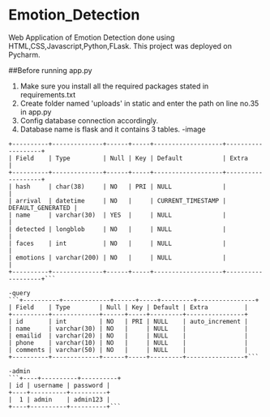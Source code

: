 # Emotion_Detection
Web Application of Emotion Detection done using HTML,CSS,Javascript,Python,FLask.
This project was deployed on Pycharm.

##Before running app.py
1) Make sure you install all the required packages stated in requirements.txt
2) Create folder named 'uploads' in static and enter the path on line no.35 in app.py
3) Config database connection accordingly.
4) Database name is flask and it contains 3 tables.
-image
```
+----------+--------------+------+-----+-------------------+-------------------+
| Field    | Type         | Null | Key | Default           | Extra             |
+----------+--------------+------+-----+-------------------+-------------------+
| hash     | char(38)     | NO   | PRI | NULL              |                   |
| arrival  | datetime     | NO   |     | CURRENT_TIMESTAMP | DEFAULT_GENERATED |
| name     | varchar(30)  | YES  |     | NULL              |                   |
| detected | longblob     | NO   |     | NULL              |                   |
| faces    | int          | NO   |     | NULL              |                   |
| emotions | varchar(200) | NO   |     | NULL              |                   |
+----------+--------------+------+-----+-------------------+-------------------+```

-query
```+----------+-------------+------+-----+---------+----------------+
| Field    | Type        | Null | Key | Default | Extra          |
+----------+-------------+------+-----+---------+----------------+
| id       | int         | NO   | PRI | NULL    | auto_increment |
| name     | varchar(30) | NO   |     | NULL    |                |
| emailid  | varchar(20) | NO   |     | NULL    |                |
| phone    | varchar(10) | NO   |     | NULL    |                |
| comments | varchar(50) | NO   |     | NULL    |                |
+----------+-------------+------+-----+---------+----------------+```

-admin
```+----+----------+----------+
| id | username | password |
+----+----------+----------+
|  1 | admin    | admin123 |
+----+----------+----------+```
